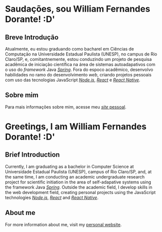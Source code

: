 # Saudações, sou William Fernandes Dorante! :D'

## Breve Introdução
Atualmente, eu estou graduando como bacharel em Ciências de Computação na Universidade Estadual Paulista (UNESP), no campus de Rio Claro/SP, e, comitantnemente, estou conduzindo um projeto de pesquisa acadêmica de iniciação científica na área de sistemas autoadapativos com o uso do *framework* Java [*Spring*](https://spring.io). Fora do espoco acadêmico, desenvolvo habilidades no ramo do desenvolvimento *web*, criando projetos pessoais com uso das tecnologias JavaScript [*Node.js*](https://nodejs.org), [*React*](https://reactjs.org) e [*React Native*](https://reactnative.dev).

## Sobre mim

Para mais informações sobre mim, acesse meu [*site* pessoal](https://liaskarllate.dev).

# Greetings, I am William Fernandes Dorante! :D'

## Brief Introduction
Currently, I am graduating as a bachelor in Computer Science at Universidade Estadual Paulista (UNESP), campus of Rio Claro/SP, and, at the same time, I am conducting an academic undergraduate research project for scientific initiation in the area of self-adapative systems using the framework Java [*Spring*](https://spring.io/). Outside the academic field, I develop skills in the web development field, creating personal projects using the JavaScript technologies [*Node.js*](https://nodejs.org), [*React*](https://reactjs.org/) and [*React Native*](https://reactnative.dev).

## About me

For more information about me, visit my [personal website](https://liaskarllate.dev).
